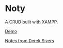 # Noty

A CRUD built with XAMPP.

[Demo](https://notylib.herokuapp.com)

[Notes from Derek Sivers](https://sivers.org/book)